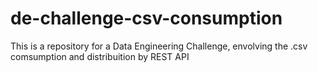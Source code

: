 # de-challenge-csv-consumption
 This is a repository for a Data Engineering Challenge, envolving the .csv comsumption and distribuition by REST API
